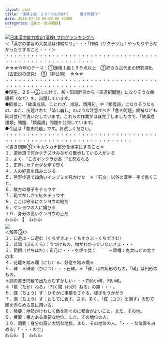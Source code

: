 ```yaml
---
layout: post
title: "漢検１級　２８－②に向けて　　　書き問題③"
date: 2016-07-30 00:00:00 +0900
categories: [書き・読み問題]
---
```


[![](/syuusyuu9701/assets/images/漢検１級-２８－②に向けて-書き問題③-br_c_3028_1.gif)](http://blog.with2.net/link.php?1659096:3028 "日本漢字能力検定(漢検) ブログランキングへ")[日本漢字能力検定(漢検) ブログランキングへ](http://blog.with2.net/link.php?1659096:3028)  
＜「漢字の学習の大禁忌は作輟なり」・・・「作輟（サクテツ）」：やったりやらなかったりすること・・・＞  
・・・・・・・・・・・・・・・・・・・・・・・・・・・・・・・・・・・・・・・・・・・・・・・・・・・・・・・・・  
☆☆☆今年のテーマ：①漢検１級１９９点以上　②好きな古代史の研究深化（古田説の研究）　③（非公開）　☆☆☆　　  
・・・・・・・・・・・・・・・・・・・・・・・・・・・・・・・・・・・・・・・・・・・・・・・・・・・・・・・・・  
●現在、２８－②に向けて、某・国語辞典から「語選択問題」になりそうな熟語抔（など）を、出題しています。  
●同様に、「故事成語、ことわざ、成語、慣用句」や「類義語」になりそうなもの、また、出題された「済し崩し」のような注意すべき「書き問題」候補なども同時並行で洗いだしています。これらの作業がほぼ完了しましたので、「故事成語類」問題、「類義語」問題を公開しています。  
●今回は「書き問題」です。お試しください。  
・・・・・・・・・・・・・・・・・・・・・・・・・・・・・・・・・・・・・・・・・・・・・・・・・・・・・・・・・・・・・・・・・・  
＜書き問題③＞＊カタカナ部分を漢字にすること＊  
１．遊歩道で何かクチズサみながら散歩している人がいる  
２．よく、“このボンクラがあ！”と怒られる  
３．正月にセチホダを炉で焚く  
４．人の好意を踏みニジる  
５．熊野歩道で四角いイシブミを見かけた　＊「石文」以外の漢字一字で書くこと。  
６．敵方の様子をチョウす  
７．恥ずかしさで紅をチョウす  
８．ここは守るにケンヨウの地だ  
９．ケンヨウの人に媚びる  
１０．身分の高いケンヨウの士だ  
👍👍👍　🐒　👍👍👍  
![](/syuusyuu9701/assets/images/漢検１級-２８－②に向けて-書き問題③-cb7ef2407ab52ccc450273e40842179b.png)  
＜解答③＞  
１．口遊ぶ・口遊む（くちずさぶ・くちすさぶ・くちずさむ）  
２．盆暗（ぼんくら）：うつけもの、物がわかっていないさま・・・  
３．節榾（せちほだ）：正月に・・・を炉で焚く　　　＊節榾：丸太ほどの太さの木  
４．花壇を踏み躙（にじ）る、好意を踏み躙る  
５．碑　＊碑碣（ひけつ）・・・石碑。＊「碑」は四角形のもの。「碣」は円形のもの。  
＊訓の書き問題で出たらむずかしい・・・四角い碑、円い碣。  
＊「綰（たが）ねる」「円く綰（わが）ねる」の類・・・。  
６．諜（ちょう）す：ひそかに事情をさぐる、様子をうかがう  
７．潮（ちょう）す：おもてに表す。さす。多く、「紅（コウ）を潮す」の形で顔を赤らめる意に用いる。  
８．険要：地勢がけわしく敵を防ぐのに都合がよいこと。また、その地。  
９．権要：権力ある重要な地位。また、その地位の人。  
１０．顕要：身分の高い大切な地位。また、その地位の人。「・・・な位置を占める」「・・・の士」  
👍👍👍　🐒　👍👍👍  